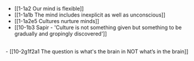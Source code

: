 - [[1-1a2 Our mind is flexible]]
- [[1-1a1b The mind includes inexplicit as well as unconscious]]
- [[1-1a2e5 Cultures nurture minds]]
- [[10-1b3 Sapir - 'Culture is not something given but something to be gradually and gropingly discovered']]
<br>
- [[10-2g1f2a1 The question is what's the brain in NOT what’s in the brain]]
<br>
